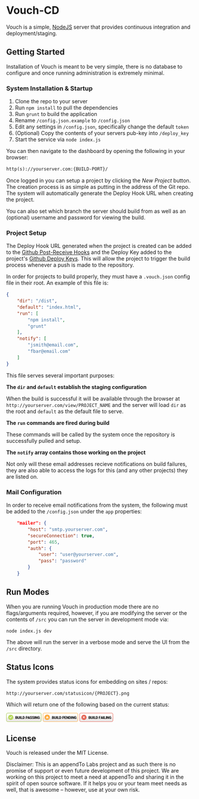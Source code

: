 # Vouch-CD

Vouch is a simple, [NodeJS](http://www.nodejs.org) server that provides continuous
integration and deployment/staging.

## Getting Started

Installation of Vouch is meant to be very simple, there is no database to configure
and once running administration is extremely minimal.

### System Installation & Startup

1. Clone the repo to your server
2. Run `npm install` to pull the dependencies
3. Run `grunt` to build the application
4. Rename `/config.json.example` to `/config.json`
5. Edit any settings in `/config.json`, specifically change the default `token`
6. (Optional) Copy the contents of your servers pub-key into `/deploy_key`
7. Start the service via `node index.js`

You can then navigate to the dashboard by opening the following in your browser:

```html
http(s)://yourserver.com:{BUILD-PORT}/
```

Once logged in you can setup a project by clicking the *New Project* button. The
creation process is as simple as putting in the address of the Git repo. The system
will automatically generate the Deploy Hook URL when creating the project.

You can also set which branch the server should build from as well as an (optional)
username and password for viewing the build.

### Project Setup

The Deploy Hook URL generated when the project is created can be added to the
[Github Post-Receive Hooks](https://help.github.com/articles/post-receive-hooks)
and the Deploy Key added to the project's [Github Deploy Keys](https://help.github.com/articles/managing-deploy-keys#deploy-keys).
This will allow the project to trigger the build process whenever a push is made
to the repository.

In order for projects to build properly, they must have a `.vouch.json` config file
in their root. An example of this file is:

```json
{
    "dir": "/dist",
    "default": "index.html",
    "run": [
        "npm install",
        "grunt"
    ],
    "notify": [
        "jsmith@email.com",
        "fbar@email.com"
    ]
}
```

This file serves several important purposes:

**The `dir` and `default` establish the staging configuration**

When the build is successful it will be available through the browser at
`http://yourserver.com/view/PROJECT_NAME` and the server will load `dir` as the
root and `default` as the default file to serve.

**The `run` commands are fired during build**

These commands will be called by the system once the repository is successfully
pulled and setup.

**The `notify` array contains those working on the project**

Not only will these email addresses recieve notifications on build failures, they
are also able to access the logs for this (and any other projects) they are listed
on.

### Mail Configuration

In order to receive email notifications from the system, the following must be
added to the `/config.json` under the `app` properties:

```json
    "mailer": {
        "host": "smtp.yourserver.com",
        "secureConnection": true,
        "port": 465,
        "auth": {
            "user": "user@yourserver.com",
            "pass": "password"
        }
    }
```

## Run Modes

When you are running Vouch in production mode there are no flags/arguments
required, however, if you are modifying the server or the contents of `/src` you
can run the server in development mode via:

```
node index.js dev
```

The above will run the server in a verbose mode and serve the UI from the `/src`
directory.

## Status Icons

The system provides status icons for embedding on sites / repos:

```
http://yourserver.com/statusicon/{PROJECT}.png
```

Which will return one of the following based on the current status:

![Passing](lib/status_icons/build-passing.png)
![Passing](lib/status_icons/build-pending.png)
![Passing](lib/status_icons/build-failing.png)


## License

Vouch is released under the MIT License.

Disclaimer: This is an appendTo Labs project and as such there is no promise of
support or even future development of this project. We are working on this project
to meet a need at appendTo and sharing it in the spirit of open source software.
If it helps you or your team meet needs as well, that is awesome – however, use
at your own risk.